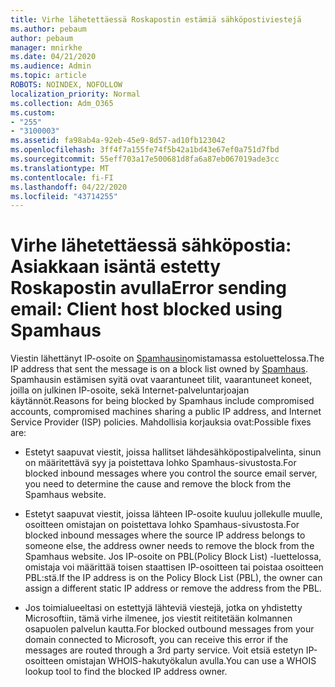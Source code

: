```yaml
---
title: Virhe lähetettäessä Roskapostin estämiä sähköpostiviestejä
ms.author: pebaum
author: pebaum
manager: mnirkhe
ms.date: 04/21/2020
ms.audience: Admin
ms.topic: article
ROBOTS: NOINDEX, NOFOLLOW
localization_priority: Normal
ms.collection: Adm_O365
ms.custom:
- "255"
- "3100003"
ms.assetid: fa98ab4a-92eb-45e9-8d57-ad10fb123042
ms.openlocfilehash: 3ff4f7a155fe74f5b42a1bd43e67ef0a751d7fbd
ms.sourcegitcommit: 55eff703a17e500681d8fa6a87eb067019ade3cc
ms.translationtype: MT
ms.contentlocale: fi-FI
ms.lasthandoff: 04/22/2020
ms.locfileid: "43714255"
---
```

# <a name="error-sending-email-client-host-blocked-using-spamhaus"></a><span data-ttu-id="67761-102">Virhe lähetettäessä sähköpostia: Asiakkaan isäntä estetty Roskapostin avulla</span><span class="sxs-lookup"><span data-stu-id="67761-102">Error sending email: Client host blocked using Spamhaus</span></span>

<span data-ttu-id="67761-103">Viestin lähettänyt IP-osoite on [Spamhausin](https://go.microsoft.com/fwlink/p/?linkid=123245)omistamassa estoluettelossa.</span><span class="sxs-lookup"><span data-stu-id="67761-103">The IP address that sent the message is on a block list owned by [Spamhaus](https://go.microsoft.com/fwlink/p/?linkid=123245).</span></span> <span data-ttu-id="67761-104">Spamhausin estämisen syitä ovat vaarantuneet tilit, vaarantuneet koneet, joilla on julkinen IP-osoite, sekä Internet-palveluntarjoajan käytännöt.</span><span class="sxs-lookup"><span data-stu-id="67761-104">Reasons for being blocked by Spamhaus include compromised accounts, compromised machines sharing a public IP address, and Internet Service Provider (ISP) policies.</span></span> <span data-ttu-id="67761-105">Mahdollisia korjauksia ovat:</span><span class="sxs-lookup"><span data-stu-id="67761-105">Possible fixes are:</span></span>
  
- <span data-ttu-id="67761-106">Estetyt saapuvat viestit, joissa hallitset lähdesähköpostipalvelinta, sinun on määritettävä syy ja poistettava lohko Spamhaus-sivustosta.</span><span class="sxs-lookup"><span data-stu-id="67761-106">For blocked inbound messages where you control the source email server, you need to determine the cause and remove the block from the Spamhaus website.</span></span>

- <span data-ttu-id="67761-107">Estetyt saapuvat viestit, joissa lähteen IP-osoite kuuluu jollekulle muulle, osoitteen omistajan on poistettava lohko Spamhaus-sivustosta.</span><span class="sxs-lookup"><span data-stu-id="67761-107">For blocked inbound messages where the source IP address belongs to someone else, the address owner needs to remove the block from the Spamhaus website.</span></span> <span data-ttu-id="67761-108">Jos IP-osoite on PBL(Policy Block List) -luettelossa, omistaja voi määrittää toisen staattisen IP-osoitteen tai poistaa osoitteen PBL:stä.</span><span class="sxs-lookup"><span data-stu-id="67761-108">If the IP address is on the Policy Block List (PBL), the owner can assign a different static IP address or remove the address from the PBL.</span></span>

- <span data-ttu-id="67761-109">Jos toimialueeltasi on estettyjä lähteviä viestejä, jotka on yhdistetty Microsoftiin, tämä virhe ilmenee, jos viestit reititetään kolmannen osapuolen palvelun kautta.</span><span class="sxs-lookup"><span data-stu-id="67761-109">For blocked outbound messages from your domain connected to Microsoft, you can receive this error if the messages are routed through a 3rd party service.</span></span> <span data-ttu-id="67761-110">Voit etsiä estetyn IP-osoitteen omistajan WHOIS-hakutyökalun avulla.</span><span class="sxs-lookup"><span data-stu-id="67761-110">You can use a WHOIS lookup tool to find the blocked IP address owner.</span></span>
